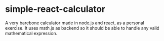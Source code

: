 # simple-react-calculator
A very barebone calculator made in node.js and react, as a personal exercise. It uses math.js as backend so it should be able to handle any valid mathematical expression.
